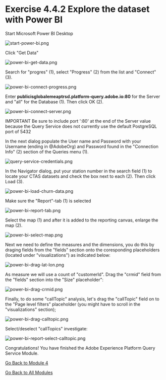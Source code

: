 # Exercise 4.4.2 Explore the dataset with Power BI

Start Microsoft Power BI Desktop

![start-power-bi.png](../resources/start-power-bi.png)

Click "Get Data"

![power-bi-get-data.png](../resources/power-bi-get-data.png)

Search for "progres" (1), select "Progress" (2) from the list and "Connect" (3).

![power-bi-connect-progress.png](../resources/power-bi-connect-progress.png)

Enter **publicisglobalemeaptrsd.platform-query.adobe.io:80** for the Server and "all" for the Database (1). Then click OK (2).

![power-bi-connect-server.png](../resources/power-bi-connect-server.png)

IMPORTANT Be sure to include port ':80' at the end of the Server value because the Query Service does not currently use the default PostgreSQL port of 5432

In the next dialog populate the User name and Password with your Username (ending in @AdobeOrg) and Password found in the "Connection Info" (2) section of the Queries menu (1).

![query-service-credentials.png](../resources/query-service-credentials.png)

In the Navigator dialog, put your station number in the search field (1) to locate your CTAS datasets and check the box next to each (2). Then click Load (3).

![power-bi-load-churn-data.png](../resources/power-bi-load-churn-data.png)

Make sure the "Report"-tab (1) is selected

![power-bi-report-tab.png](../resources/power-bi-report-tab.png)

Select the map (1) and after it is added to the reporting canvas, enlarge the map (2).

![power-bi-select-map.png](../resources/power-bi-select-map.png)

Next we need to define the measures and the dimensions, you do this by draging fields from the "fields" section onto the coresponding placeholders (located under "visualizations") as indicated below:

![power-bi-drag-lat-lon.png](../resources/power-bi-drag-lat-lon.png)

As measure we will use a count of "customerId". Drag the "crmid" field from the "fields" section into the "Size" placeholder":

![power-bi-drag-crmid.png](../resources/power-bi-drag-crmid.png)

Finally, to do some "callTopic" analysis, let's drag the "callTopic" field on to the "Page level filters" placeholder (you might have to scroll in the "visualizations" section);

![power-bi-drag-calltopic.png](../resources/power-bi-drag-calltopic.png)

Select/deselect "callTopics" investigate:

![power-bi-report-select-calltopic.png](../resources/power-bi-report-select-calltopic.png)

Congratulations! You have finished the Adobe Experience Platform Query Service Module.

[Go Back to Module 4](../README.md)

[Go Back to All Modules](../../README.md)
